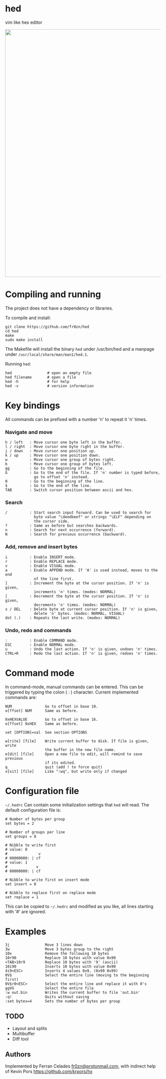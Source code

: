 # hed

vim like hex editor

<img src="https://i.imgur.com/MyVMJP5.png" width="800">

# Compiling and running

The project does not have a dependency or libraries.

To compile and install:

```
git clone https://github.com/fr0zn/hed
cd hed
make
sudo make install
```

The Makefile will install the binary `hed` under /usr/bin/hed and a manpage
under `/usr/local/share/man/man1/hed.1`.


Running `hed`:
```
hed                # open an empty file
hed filename       # open a file
hed -h             # for help
hed -v             # version information
```
# Key bindings

All commands can be prefixed with a number 'n' to repeat it 'n' times.

### Navigate and move
```
h / left   : Move cursor one byte left in the buffer.
l / right  : Move cursor one byte right in the buffer.
j / down   : Move cursor one position up.
k / up     : Move cursor one position down.
w          : Move cursor one group of bytes right.
b          : Move cursor one group of bytes left.
gg         : Go to the beginning of the file.
G          : Go to the end of the file. If 'n' number is typed before,
             go to offset 'n' instead.
0          : Go to the beginning of the line.
$          : Go to the end of the line.
TAB        : Switch cursor position between ascii and hex.
```
### Search
```
/          : Start search input forward. Can be used to search for
             byte value "\deedbeef" or strings "\ELF" depending on
             the cursor side.
?          : Same as before but searches backwards.
n          : Search for next occurrence (forward).
N          : Search for previous occurrence (backward).
```
### Add, remove and insert bytes
```
i          : Enable INSERT mode.
r          : Enable REPLACE mode.
v          : Enable VISUAL mode.
a          : Enable APPEND mode. If 'A' is used instead, moves to the end
             of the line first.
]          : Increment the byte at the cursor position. If 'n' is given,
             increments 'n' times. (modes: NORMAL)
[          : Decrement the byte at the cursor position. If 'n' is given,
             decrements 'n' times. (modes: NORMAL)
x / DEL    : Delete byte at current cursor position. If 'n' is given,
             delete 'n' bytes. (modes: NORMAL, VISUAL)
dot (.)    : Repeats the last write. (modes: NORMAL)
```
### Undo, redo and commands
```
:          : Enable COMMAND mode.
ESC        : Enable NORMAL mode.
u          : Undo the last action. If 'n' is given, undoes 'n' times.
CTRL+R     : Redo the last action. If 'n' is given, redoes 'n' times.
```
# Command mode

In command-mode, manual commands can be entered. This can be triggered by 
typing the colon ( : ) character. Current implemented commands are:
```
NUM               Go to offset in base 10.
o[ffset] NUM      Same as before.

0xHEXVALUE        Go to offset in base 16.
o[ffset] 0xHEX    Same as before.

set [OPTION]=val  See section OPTIONS

w[rite] [file]    Write current buffer to disk. If file is given, write
                  the buffer in the new file name.
e[dit] [file]     Open a new file to edit, will remind to save previous
                  if its edited.
q                 quit (add ! to force quit)
x[xit] [file]     Like ":wq", but write only if changed
```

# Configuration file

`~/.hedrc` Can contain some initialization settings that `hed` will read. The default configuration file is: 

```
# Number of bytes per group
set bytes = 2

# Number of groups per line
set groups = 8

# Nibble to write first
# value: 0
#              v
# 00000000: | cf
# value: 1
#             v
# 00000000: | cf

# Nibble to write first on insert mode
set insert = 0

# Nibble to replace first on replace mode
set replace = 1
```

This can be copied to `~/.hedrc` and modified as you like, all lines starting with '#' are ignored.

# Examples

```
3j                Move 3 lines down
3w                Move 3 bytes group to the right
10x               Remove the following 10 bytes
10r90             Replace 10 bytes with value 0x90
<TAB>10r9         Replace 10 bytes with '9' (ascii)
10i90             Inserts 10 bytes with value 0x90
4i9<ESC>          Inserts 4 values 0x9, (0x99 0x99)
0V$               Select the entire line (moving to the beginning first)
0V$r0<ESC>        Select the entire line and replace it with 0's
ggVG              Select the entire file
:w out.bin        Writes the current buffer to file 'out.bin'
:q!               Quits without saving
:set bytes=4      Sets the number of bytes per group
```

## TODO

- Layout and splits
- Multibuffer
- Diff tool

## Authors

Implemented by Ferran Celades <fr0zn@protonmail.com>, with indirect help of Kevin Pors <https://github.com/krpors/hx>
